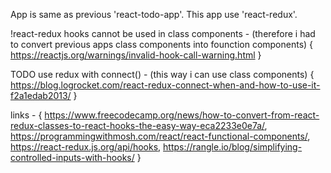 App is same as previous 'react-todo-app'.
This app use 'react-redux'.

!react-redux hooks cannot be used in class components - (therefore i had to convert previous apps class components into founction components) {
    https://reactjs.org/warnings/invalid-hook-call-warning.html
}

TODO use redux with connect() - (this way i can use class components) {
    https://blog.logrocket.com/react-redux-connect-when-and-how-to-use-it-f2a1edab2013/
}

links - {
    https://www.freecodecamp.org/news/how-to-convert-from-react-redux-classes-to-react-hooks-the-easy-way-eca2233e0e7a/,
    https://programmingwithmosh.com/react/react-functional-components/,
    https://react-redux.js.org/api/hooks,
    https://rangle.io/blog/simplifying-controlled-inputs-with-hooks/
}